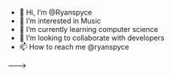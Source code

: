 - 👋 Hi, I’m @Ryanspyce
- 👀 I’m interested in Music
- 🌱 I’m currently learning computer science
- 💞️ I’m looking to collaborate with developers
- 📫 How to reach me @ryanspyce


--->
